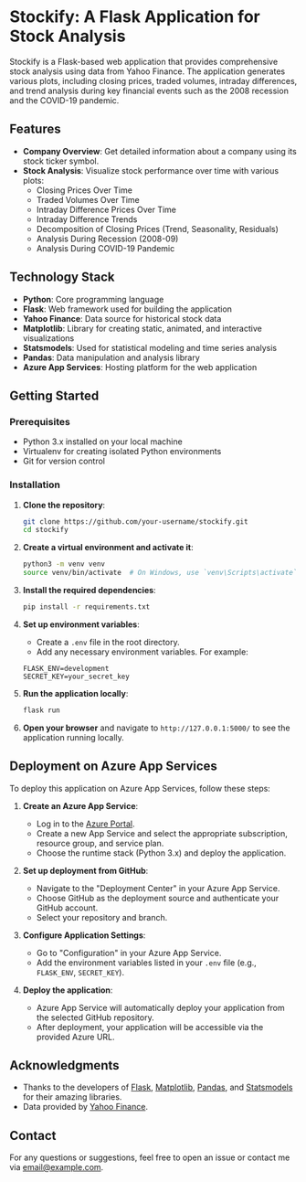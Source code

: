 # Stockify: A Flask Application for Stock Analysis

Stockify is a Flask-based web application that provides comprehensive stock analysis using data from Yahoo Finance. The application generates various plots, including closing prices, traded volumes, intraday differences, and trend analysis during key financial events such as the 2008 recession and the COVID-19 pandemic.

## Features

- **Company Overview**: Get detailed information about a company using its stock ticker symbol.
- **Stock Analysis**: Visualize stock performance over time with various plots:
  - Closing Prices Over Time
  - Traded Volumes Over Time
  - Intraday Difference Prices Over Time
  - Intraday Difference Trends
  - Decomposition of Closing Prices (Trend, Seasonality, Residuals)
  - Analysis During Recession (2008-09)
  - Analysis During COVID-19 Pandemic

## Technology Stack

- **Python**: Core programming language
- **Flask**: Web framework used for building the application
- **Yahoo Finance**: Data source for historical stock data
- **Matplotlib**: Library for creating static, animated, and interactive visualizations
- **Statsmodels**: Used for statistical modeling and time series analysis
- **Pandas**: Data manipulation and analysis library
- **Azure App Services**: Hosting platform for the web application

## Getting Started

### Prerequisites

- Python 3.x installed on your local machine
- Virtualenv for creating isolated Python environments
- Git for version control

### Installation

1. **Clone the repository**:

    ```bash
    git clone https://github.com/your-username/stockify.git
    cd stockify
    ```

2. **Create a virtual environment and activate it**:

    ```bash
    python3 -m venv venv
    source venv/bin/activate  # On Windows, use `venv\Scripts\activate`
    ```

3. **Install the required dependencies**:

    ```bash
    pip install -r requirements.txt
    ```

4. **Set up environment variables**:

    - Create a `.env` file in the root directory.
    - Add any necessary environment variables. For example:
    
    ```
    FLASK_ENV=development
    SECRET_KEY=your_secret_key
    ```

5. **Run the application locally**:

    ```bash
    flask run
    ```

6. **Open your browser** and navigate to `http://127.0.0.1:5000/` to see the application running locally.

## Deployment on Azure App Services

To deploy this application on Azure App Services, follow these steps:

1. **Create an Azure App Service**:

   - Log in to the [Azure Portal](https://portal.azure.com/).
   - Create a new App Service and select the appropriate subscription, resource group, and service plan.
   - Choose the runtime stack (Python 3.x) and deploy the application.

2. **Set up deployment from GitHub**:

   - Navigate to the "Deployment Center" in your Azure App Service.
   - Choose GitHub as the deployment source and authenticate your GitHub account.
   - Select your repository and branch.

3. **Configure Application Settings**:

   - Go to "Configuration" in your Azure App Service.
   - Add the environment variables listed in your `.env` file (e.g., `FLASK_ENV`, `SECRET_KEY`).

4. **Deploy the application**:

   - Azure App Service will automatically deploy your application from the selected GitHub repository.
   - After deployment, your application will be accessible via the provided Azure URL.

## Acknowledgments

- Thanks to the developers of [Flask](https://flask.palletsprojects.com/), [Matplotlib](https://matplotlib.org/), [Pandas](https://pandas.pydata.org/), and [Statsmodels](https://www.statsmodels.org/) for their amazing libraries.
- Data provided by [Yahoo Finance](https://finance.yahoo.com/).

## Contact

For any questions or suggestions, feel free to open an issue or contact me via [email@example.com](mailto:email@example.com).
